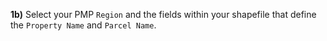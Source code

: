 **1b)**  Select your PMP `Region` and the fields within your shapefile that define
the `Property Name` and `Parcel Name`. 
